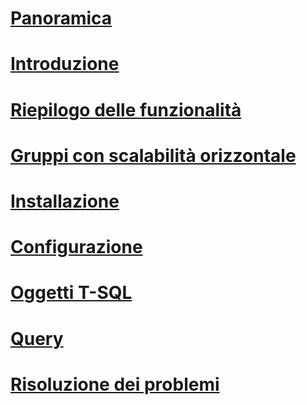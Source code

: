 # [Panoramica](polybase-guide.md)  
# [Introduzione](get-started-with-polybase.md)  
# [Riepilogo delle funzionalità](polybase-versioned-feature-summary.md)  
# [Gruppi con scalabilità orizzontale](polybase-scale-out-groups.md)  
# [Installazione](polybase-installation.md)  
# [Configurazione](polybase-configuration.md)  
# [Oggetti T-SQL](polybase-t-sql-objects.md)  
# [Query](polybase-queries.md)  
# [Risoluzione dei problemi](polybase-troubleshooting.md)  
